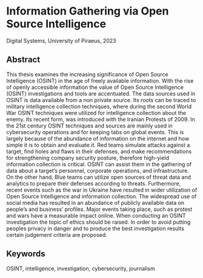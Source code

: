 # Information Gathering via Open Source Intelligence

Digital Systems, University of Piraeus, 2023

## Abstract
This thesis examines the increasing significance of Open Source Intelligence (OSINT) in the age of freely available information. With the rise of openly accessible information the value of Open Source Intelligence (OSINT) investigations and tools are accentuated. The data sources used in OSINT is data available from a non private source. Its roots can be traced to military intelligence collection techniques, where during the second World War OSINT techniques were utilized for intelligence collection about the enemy.
Its recent form, was introduced with the Iranian Protests of 2009. In the 21st century OSINT techniques and sources are mainly used in cybersecurity operations and for keeping tabs on global events. This is largely because of the abundance of information on the internet and how simple it is to obtain and evaluate it. Red teams simulate attacks against a target, find holes and flaws in their defenses, and make recommendations for strengthening company security posture, therefore high-yield information collection is critical. OSINT can assist them in the gathering of data about a target’s personnel, corporate operations, and infrastructure. On the other hand, Blue teams can utilize open sources of threat data and analytics to prepare their defenses according to threats. Furthermore, recent events such as the war in Ukraine have resulted in wider utilization of Open Source Intelligence and information collection.
The widespread use of social media has resulted in an abundance of publicly available data on people’s and business’ profiles. Major events taking place, such as protest and wars have a measurable impact online. When conducting an OSINT investigation the topic of ethics should be raised. In order to avoid putting peoples privacy in danger and to produce the best investigation results certain judgement criteria are proposed.

## Keywords
OSINT, intelligence, investigation, cybersecurity, journalism
